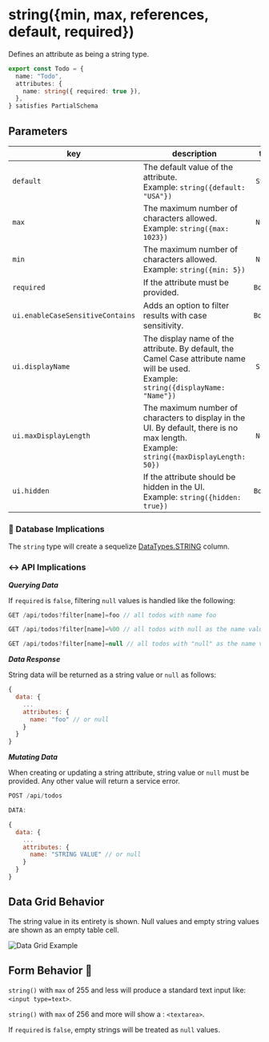 # string({min, max, references, default, required})

Defines an attribute as being a string type.

```ts
export const Todo = {
  name: "Todo",
  attributes: {
    name: string({ required: true }),
  },
} satisfies PartialSchema
```

## Parameters

| key                              | description                                                                                                                                |   type    | optional | default |
| -------------------------------- | ------------------------------------------------------------------------------------------------------------------------------------------ | :-------: | :------: | :-----: |
| `default`                        | The default value of the attribute. <br/> Example: `string({default: "USA"})`                                                              | `String`  |   Yes    |         |
| `max`                            | The maximum number of characters allowed. <br/> Example: `string({max: 1023})`                                                             | `Number`  |   Yes    |  `255`  |
| `min`                            | The maximum number of characters allowed. <br/> Example: `string({min: 5})`                                                                | `Number`  |   Yes    |   `0`   |
| `required`                       | If the attribute must be provided.                                                                                                         | `Boolean` |   Yes    | `false` |
| `ui.enableCaseSensitiveContains` | Adds an option to filter results with case sensitivity.                                                                                    | `Boolean` |   Yes    | `false` |
| `ui.displayName`                 | The display name of the attribute. By default, the Camel Case attribute name will be used. <br/> Example: `string({displayName: "Name"})`  | `String`  |   Yes    | `null`  |
| `ui.maxDisplayLength`            | The maximum number of characters to display in the UI. By default, there is no max length. <br/> Example: `string({maxDisplayLength: 50})` | `Number`  |   Yes    | `null`  |
| `ui.hidden`                      | If the attribute should be hidden in the UI. <br/> Example: `string({hidden: true})`                                                       | `Boolean` |   Yes    | `false` |

### 💾 Database Implications

The `string` type will create a sequelize [DataTypes.STRING](https://sequelize.org/docs/v6/core-concepts/model-basics/#strings) column.

### ↔️ API Implications

**_Querying Data_**

If `required` is `false`, filtering `null` values is handled like the following:

```js
GET /api/todos?filter[name]=foo // all todos with name foo

GET /api/todos?filter[name]=%00 // all todos with null as the name value

GET /api/todos?filter[name]=null // all todos with "null" as the name value
```

**_Data Response_**

String data will be returned as a string value or `null` as follows:

```js
{
  data: {
    ...
    attributes: {
      name: "foo" // or null
    }
  }
}
```

**_Mutating Data_**

When creating or updating a string attribute, string value or `null` must be provided. Any other value will return a service error.

```js
POST /api/todos

DATA:

{
  data: {
    ...
    attributes: {
      name: "STRING VALUE" // or null
    }
  }
}
```

## Data Grid Behavior

The string value in its entirety is shown. Null values and empty string values are shown as an empty table cell.

![Data Grid Example](https://github.com/bitovi/hatchify/assets/109013/9e67c44d-11c2-434e-9bcc-68cefbfc3f95)

## Form Behavior 🛑

`string()` with `max` of 255 and less will produce a standard text input like: `<input type=text>`.

`string()` with `max` of 256 and more will show a : `<textarea>`.

If `required` is `false`, empty strings will be treated as `null` values.
